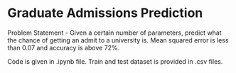 # Graduate Admissions Prediction
Problem Statement - Given a certain number of parameters, predict what the chance of getting an admit to a university is. 
Mean squared error is less than 0.07 and accuracy is above 72%.

Code is given in .ipynb file.
Train and test dataset is provided in .csv files.
